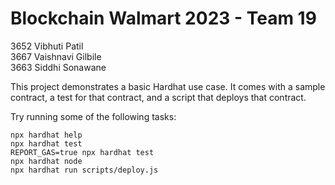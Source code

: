 # Blockchain Walmart 2023 - Team 19 
3652 Vibhuti Patil<br>
3667 Vaishnavi Gilbile<br>
3663 Siddhi Sonawane

This project demonstrates a basic Hardhat use case. It comes with a sample contract, a test for that contract, and a script that deploys that contract.

Try running some of the following tasks:

```shell
npx hardhat help
npx hardhat test
REPORT_GAS=true npx hardhat test
npx hardhat node
npx hardhat run scripts/deploy.js
```
